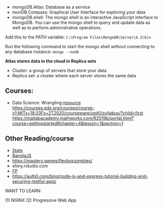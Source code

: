 - mongoDB.Atlas: Database as a service
- monDB.Compass: Graphical User Interface for exploring your data
- mongoDB.shell: The mongo shell is an interactive JavaScript interface to MongoDB. You can use the mongo shell to query and update data as well as to perform administrative operations.

Add this to the PATH variable:
`C:\Program Files\MongoDB\Server\4.2\bin`

Run the following command to start the mongo shell without connecting to any database instance:
`mongo --nodb`

**Atlas stores data in the cloud in Replica sets**

- Cluster: a group of servers that store your data
- Replica set: a cluster where each server stores the same data


## Courses: 

- Data Science: Wrangling:[resource](https://rafalab.github.io/dsbook/)
https://courses.edx.org/courses/course-v1:MITx+18.03Fx+2T2020/courseware/unit0/syllabus/?child=first
https://matlabacademy.mathworks.com/R2019b/portal.html?course=gettingstarted#chapter=4&lesson=1&section=1


## Other Reading/course

- [State](https://www.basefactor.com/global-state-with-react)
- [BanglaJS](https://zonayed.js.org/)
- https://mastery.games/flexboxzombies/
- shiny.rstudio.com
- [FP](https://github.com/MostlyAdequate/mostly-adequate-guide)
- https://auth0.com/blog/node-js-and-express-tutorial-building-and-securing-restful-apis/


WANT TO LEARN:

(1) NGINX 
(2) Progressive Web App
